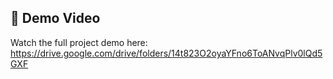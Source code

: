 ## 🎥 Demo Video

Watch the full project demo here: https://drive.google.com/drive/folders/14t823O2oyaYFno6ToANvqPlv0lQd5GXF
